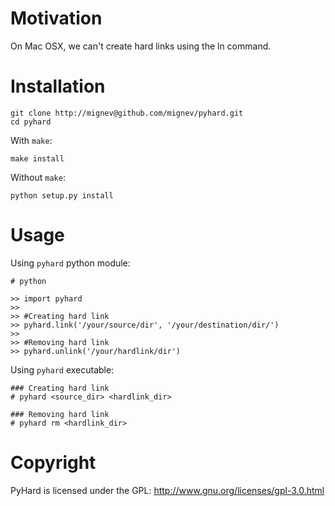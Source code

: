 # Motivation

On Mac OSX, we can't create hard links using the ln command.

# Installation

    git clone http://mignev@github.com/mignev/pyhard.git
    cd pyhard

With `make`:

    make install

Without `make`:
    
    python setup.py install

# Usage

Using `pyhard` python module:

    # python

    >> import pyhard
    >>
    >> #Creating hard link
    >> pyhard.link('/your/source/dir', '/your/destination/dir/')
    >>
    >> #Removing hard link
    >> pyhard.unlink('/your/hardlink/dir') 

Using `pyhard` executable:
    
    ### Creating hard link
    # pyhard <source_dir> <hardlink_dir>

    ### Removing hard link
    # pyhard rm <hardlink_dir>

# Copyright
PyHard is licensed under the GPL: http://www.gnu.org/licenses/gpl-3.0.html
